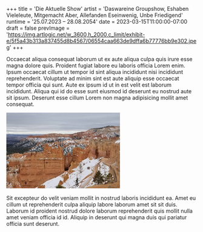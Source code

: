 +++
title = 'Die Aktuelle Show'
artist = 'Daswareine Groupshow, Eshaben Vieleleute, Mitgemacht Aber, Allefanden Eseinwenig, Unbe Friedigend'
runtime = '25.07.2023 – 28.08.2054'
date = 2023-03-15T11:00:00-07:00
draft = false
prevImage = 'https://img.artlogic.net/w_3600,h_2000,c_limit/exhibit-e/5f5a43b313a837455d8b4567/06554caa663de9dffa6b77776bb9e302.jpeg'
+++

Occaecat aliqua consequat laborum ut ex aute aliqua culpa quis irure esse magna dolore quis. Proident fugiat labore eu laboris officia Lorem enim. Ipsum occaecat cillum ut tempor id sint aliqua incididunt nisi incididunt reprehenderit. Voluptate ad minim sint est aute aliquip esse occaecat tempor officia qui sunt. Aute ex ipsum id ut in est velit est laborum incididunt. Aliqua qui id do esse sunt eiusmod id deserunt eu nostrud aute sit ipsum. Deserunt esse cillum Lorem non magna adipisicing mollit amet consequat.

![Bryce Canyon National Park](bryce-canyon.jpg)

Sit excepteur do velit veniam mollit in nostrud laboris incididunt ea. Amet eu cillum ut reprehenderit culpa aliquip labore laborum amet sit sit duis. Laborum id proident nostrud dolore laborum reprehenderit quis mollit nulla amet veniam officia id id. Aliquip in deserunt qui magna duis qui pariatur officia sunt deserunt.
